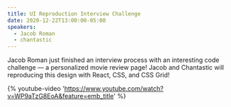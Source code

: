 ```yaml
---
title: UI Reproduction Interview Challenge
date: 2020-12-22T13:00:00-05:00
speakers:
  - Jacob Roman
  - chantastic
---
```


Jacob Roman just finished an interview process with an interesting code challenge — a personalized movie review page! Jacob and Chantastic will reproducing this design with React, CSS, and CSS Grid!

{% youtube-video 'https://www.youtube.com/watch?v=WP9aTzG8EoA&feature=emb_title' %}
